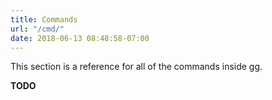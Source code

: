```yaml
---
title: Commands
url: "/cmd/"
date: 2018-06-13 08:48:58-07:00
---
```


This section is a reference for all of the commands inside gg.

**TODO**

